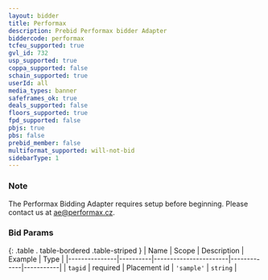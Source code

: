 ```yaml
---
layout: bidder
title: Performax
description: Prebid Performax bidder Adapter
biddercode: performax
tcfeu_supported: true
gvl_id: 732
usp_supported: true
coppa_supported: false
schain_supported: true
userId: all
media_types: banner
safeframes_ok: true
deals_supported: false
floors_supported: true
fpd_supported: false
pbjs: true
pbs: false
prebid_member: false
multiformat_supported: will-not-bid
sidebarType: 1
---
```


### Note

The Performax Bidding Adapter requires setup before beginning. Please contact us at [ae@performax.cz](mailto:ae@performax.cz).

### Bid Params

{: .table . table-bordered .table-striped }
| Name          | Scope    | Description           | Example     | Type      |
|---------------|----------|-----------------------|-------------|-----------|
| `tagid`       | required | Placement id          | `'sample'`  | `string`  |
